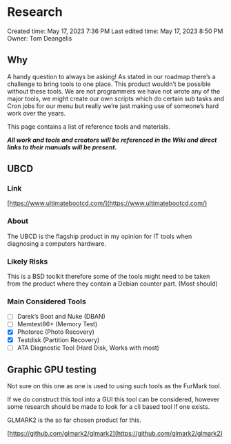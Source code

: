 # Research

Created time: May 17, 2023 7:36 PM
Last edited time: May 17, 2023 8:50 PM
Owner: Tom Deangelis

## Why

A handy question to always be asking! As stated in our roadmap there’s a challenge to bring tools to one place. This product wouldn’t be possible without these tools. We are not programmers we have not wrote any of the major tools, we might create our own scripts which do certain sub tasks and Cron jobs for our menu but really we’re just making use of someone’s hard work over the years. 

This page contains a list of reference tools and materials. 

*********************All work and tools and creators will be referenced in the Wiki and direct links to their manuals will be present.********************* 

## UBCD

### Link

[https://www.ultimatebootcd.com/](https://www.ultimatebootcd.com/)

### About

The UBCD is the flagship product in my opinion for IT tools when diagnosing a computers hardware. 

### Likely Risks

This is a BSD toolkit therefore some of the tools might need to be taken from the product where they contain a Debian counter part. (Most should) 

### Main Considered Tools

- [ ]  Darek’s Boot and Nuke (DBAN)
- [ ]  Memtest86+ (Memory Test)
- [x]  Photorec (Photo Recovery)
- [x]  Testdisk (Partition Recovery)
- [ ]  ATA Diagnostic Tool (Hard Disk, Works with most)

## Graphic GPU testing

Not sure on this one as one is used to using such tools as the FurMark tool. 

If we do construct this tool into a GUI this tool can be considered, however some research should be made to look for a cli based tool if one exists. 

GLMARK2 is the so far chosen product for this. 

[https://github.com/glmark2/glmark2](https://github.com/glmark2/glmark2)